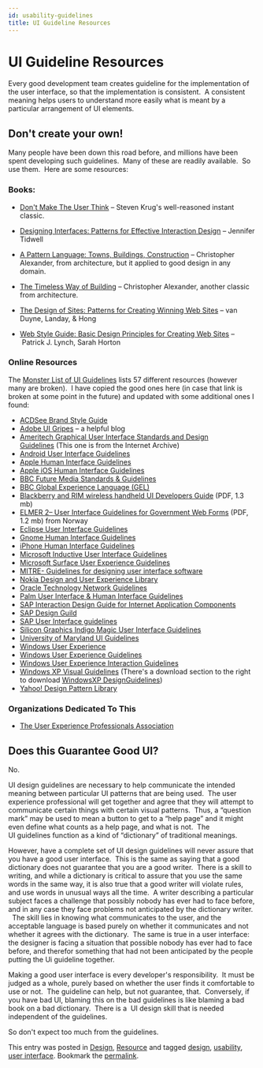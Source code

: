 ```yaml
---
id: usability-guidelines
title: UI Guideline Resources
---
```


#  UI Guideline Resources

Every good development team creates guideline for the implementation of the user interface, so that the implementation is consistent.  A consistent meaning helps users to understand more easily what is meant by a particular arrangement of UI elements.  

## Don't create your own!

Many people have been down this road before, and millions have been spent developing such guidelines.  Many of these are readily available.  So use them.  Here are some resources:

### Books:

*   [Don't Make The User Think](http://rads.stackoverflow.com/amzn/click/0321344758) – Steven Krug's well-reasoned instant classic.  
    
*   [Designing Interfaces: Patterns for Effective Interaction Design](http://www.amazon.com/dp/0596008031/) – Jennifer Tidwell
*   [A Pattern Language: Towns, Buildings, Construction](http://www.amazon.com/dp/0195019199/) – Christopher Alexander, from architecture, but it applied to good design in any domain.
*   [The Timeless Way of Building](http://www.amazon.com/dp/0195024028/) – Christopher Alexander, another classic from architecture.
*   [The Design of Sites: Patterns for Creating Winning Web Sites](http://www.amazon.com/dp/0131345559/) – van Duyne, Landay, & Hong
*   [Web Style Guide: Basic Design Principles for Creating Web Sites](http://www.amazon.com/exec/obidos/ASIN/0300137370/) – Patrick J. Lynch, Sarah Horton

### Online Resources

The [Monster List of UI Guidelines](http://www.theuxbookmark.com/2010/08/interaction-design/a-monster-list-of-ui-guidelines-style-guides/) lists 57 different resources (however many are broken).  I have copied the good ones here (in case that link is broken at some point in the future) and updated with some additional ones I found:

*   [ACDSee Brand Style Guide](http://www.acdsee.com/mediaroom/brandstyleguide)
*   [Adobe UI Gripes](http://adobegripes.tumblr.com/) – a helpful blog
*   [Ameritech Graphical User Interface Standards and Design Guidelines](http://web.archive.org/web/20010210130930/www.ameritech.com/corporate/testtown/library/standard/std-guix.html) (This one is from the Internet Archive)
*   [Android User Interface Guidelines](http://developer.android.com/guide/practices/ui_guidelines/index.html)
*   [Apple Human Interface Guidelines](http://developer.apple.com/mac/library/documentation/UserExperience/Conceptual/AppleHIGuidelines/)
*   [Apple iOS Human Interface Guidelines](http://developer.apple.com/library/ios/#documentation/userexperience/conceptual/mobilehig/Introduction/Introduction.html)
*   [BBC Future Media Standards & Guidelines](http://www.bbc.co.uk/guidelines/futuremedia/)
*   [BBC Global Experience Language (GEL)](http://www.bbc.co.uk/guidelines/gel/)
*   [Blackberry and RIM wireless handheld UI Developers Guide](http://www.blackberry.com/developers/na/c_plus/doc/sdk21/ui_engine_api_21.pdf) (PDF, 1.3 mb)
*   [ELMER 2– User Interface Guidelines for Government Web Forms](http://www.brreg.no/elmer/elmer2-english.pdf) (PDF, 1.2 mb) from Norway
*   [Eclipse User Interface Guidelines](http://wiki.eclipse.org/index.php/User_Interface_Guidelines)
*   [Gnome Human Interface Guidelines](http://library.gnome.org/devel/hig-book/)
*   [iPhone Human Interface Guidelines](http://developer.apple.com/iphone/library/documentation/userexperience/conceptual/mobilehig/Introduction/Introduction.html)
*   [Microsoft Inductive User Interface Guidelines](http://msdn.microsoft.com/en-us/library/ms997506.aspx)
*   [Microsoft Surface User Experience Guidelines](http://www.microsoft.com/downloads/details.aspx?displaylang=en&FamilyID=38cc76f1-4a16-4c13-9740-c34dbb5c3012)
*   [MITRE- Guidelines for designing user interface software](http://hcibib.org/sam/)
*   [Nokia Design and User Experience Library](http://library.forum.nokia.com/index.jsp?topic=/Design_and_User_Experience_Library/GUID-A8DF3EB8-E97C-4DA0-95F6-F464ECC995BC_cover.html)
*   [Oracle Technology Network Guidelines](http://www.oracle.com/technology/tech/blaf/specs/index.html#topoftoc)
*   [Palm User Interface & Human Interface Guidelines](http://developer.palm.com/index.php?option=com_content&view=article&id=1606)
*   [SAP Interaction Design Guide for Internet Application Components](http://www.sapdesignguild.org/resources/web_guidelines/index.htm)
*   [SAP Design Guild](http://www.sapdesignguild.org/resources/resources.asp)
*   [SAP User Interface guidelines](http://www.sapdesignguild.org/resources/uiguidelines.asp)
*   [Silicon Graphics Indigo Magic User Interface Guidelines](http://techpubs.sgi.com/library/tpl/cgi-bin/browse.cgi?coll=0530&db=bks&cmd=toc&pth=/SGI_Developer/UI_Glines)
*   [University of Maryland UI Guidelines](http://otal.umd.edu/guse/standards.html)
*   [Windows User Experience](http://msdn.microsoft.com/en-us/windows/bb978520.aspx)
*   [Windows User Experience Guidelines](http://www.microsoft.com/downloads/details.aspx?FamilyID=b996e1e7-a83a-4cae-936b-2a9d94b11bc5&displaylang=en)
*   [Windows User Experience Interaction Guidelines](http://msdn.microsoft.com/en-us/library/aa511258.aspx)
*   [Windows XP Visual Guidelines](http://www.microsoft.com/whdc/archive/XPguidelines.mspx) (There's a download section to the right to download [WindowsXP DesignGuidelines](http://download.microsoft.com/download/whistler/xpv/1.0a/WXP/EN-US/WindowsXP_DesignGuidelines.exe))
*   [Yahoo! Design Pattern Library](http://developer.yahoo.com/ypatterns/)

### Organizations Dedicated To This

*   [The User Experience Professionals Association](http://www.upassoc.org/)

## Does this Guarantee Good UI?

No.  

UI design guidelines are necessary to help communicate the intended meaning between particular UI patterns that are being used.  The user experience professional will get together and agree that they will attempt to communicate certain things with certain visual patterns.  Thus, a “question mark” may be used to mean a button to get to a “help page” and it might even define what counts as a help page, and what is not.  The UI guidelines function as a kind of “dictionary” of traditional meanings. 

However, have a complete set of UI design guidelines will never assure that you have a good user interface.  This is the same as saying that a good dictionary does not guarantee that you are a good writer.  There is a skill to writing, and while a dictionary is critical to assure that you use the same words in the same way, it is also true that a good writer will violate rules, and use words in unusual ways all the time.  A writer describing a particular subject faces a challenge that possibly nobody has ever had to face before, and in any case they face problems not anticipated by the dictionary writer.   The skill lies in knowing what communicates to the user, and the acceptable language is based purely on whether it communicates and not whether it agrees with the dictionary.  The same is true in a user interface: the designer is facing a situation that possible nobody has ever had to face before, and therefor something that had not been anticipated by the people putting the Ui guideline together.  

Making a good user interface is every developer's responsibility.  It must be judged as a whole, purely based on whether the user finds it comfortable to use or not.  The guideline can help, but not guarantee, that.  Conversely, if you have bad UI, blaming this on the bad guidelines is like blaming a bad book on a bad dictionary.  There is a  UI design skill that is needed independent of the guidelines.  

So don't expect too much from the guidelines.

This entry was posted in [Design](https://agiletribe.purplehillsbooks.com/category/design/), [Resource](https://agiletribe.purplehillsbooks.com/category/resource/) and tagged [design](https://agiletribe.purplehillsbooks.com/tag/design/), [usability](https://agiletribe.purplehillsbooks.com/tag/usability/), [user interface](https://agiletribe.purplehillsbooks.com/tag/user-interface/). Bookmark the [permalink](https://agiletribe.purplehillsbooks.com/2013/01/22/ui-guideline-resources/ "Permalink to UI Guideline Resources").